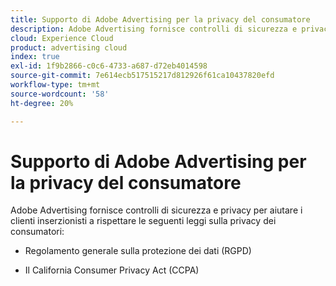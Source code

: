 ```yaml
---
title: Supporto di Adobe Advertising per la privacy del consumatore
description: Adobe Advertising fornisce controlli di sicurezza e privacy per aiutare i clienti inserzionisti a rispettare le leggi sulla privacy dei consumatori.
cloud: Experience Cloud
product: advertising cloud
index: true
exl-id: 1f9b2866-c0c6-4733-a687-d72eb4014598
source-git-commit: 7e614ecb517515217d812926f61ca10437820efd
workflow-type: tm+mt
source-wordcount: '58'
ht-degree: 20%

---
```


# Supporto di Adobe Advertising per la privacy del consumatore

Adobe Advertising fornisce controlli di sicurezza e privacy per aiutare i clienti inserzionisti a rispettare le seguenti leggi sulla privacy dei consumatori:

* Regolamento generale sulla protezione dei dati (RGPD)

* Il California Consumer Privacy Act (CCPA)

